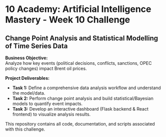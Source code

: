 # 10 Academy: Artificial Intelligence Mastery - Week 10 Challenge
## Change Point Analysis and Statistical Modelling of Time Series Data

**Business Objective:**  
Analyze how key events (political decisions, conflicts, sanctions, OPEC policy changes) impact Brent oil prices.

**Project Deliverables:**
- **Task 1:** Define a comprehensive data analysis workflow and understand the model/data.
- **Task 2:** Perform change point analysis and build statistical/Bayesian models to quantify event impacts.
- **Task 3:** Develop an interactive dashboard (Flask backend & React frontend) to visualize analysis results.

This repository contains all code, documentation, and scripts associated with this challenge.
